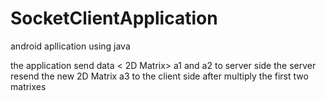 # SocketClientApplication

android apllication using java

the application send data < 2D Matrix> a1 and a2 to server side the server resend the new 2D Matrix a3 to the client side after multiply the first two matrixes

